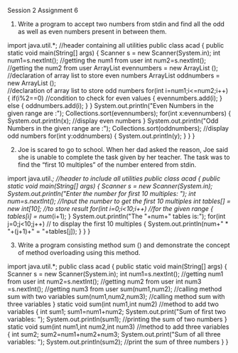 Session 2
Assignment 6

1) Write a program to accept two numbers from stdin and find all the odd as well as even numbers present in between them.

import java.util.*;		//header containing all utilities
public class acad
{
	public static void main(String[] args) 
	{
		Scanner s = new Scanner(System.in);
		int num1=s.nextInt();		//getting the num1 from user
		int num2=s.nextInt();		//getting the num2 from user
		ArrayList<Integer> evennumbers = new ArrayList<Integer> ();
    //declaration of array list to store even numbers 
		ArrayList<Integer> oddnumbers = new ArrayList<Integer> ();	
    //declaration of array list to store odd numbers
		for(int i=num1;i<=num2;i++)
		{
			if(i%2==0)	//condition to check for even values
			{
				evennumbers.add(i);
			}
			else
			{
				oddnumbers.add(i);
			}
		}
		System.out.println("Even Numbers in the given range are :");
		Collections.sort(evennumbers);
		for(int x:evennumbers)
		{
			System.out.println(x);	//display even numbers
		}
		System.out.println("Odd Numbers in the given range are :");
		Collections.sort(oddnumbers);	//display odd numbers
		for(int y:oddnumbers)
		{
			System.out.println(y);
		}
	}
}

2) Joe is scared to go to school. When her dad asked the reason, Joe said she is unable to complete the task given by her teacher. The task was to find the “first 10 multiples” of the number entered from stdin.

import java.util.*;			//header to include all utilities
public class acad 
{
	public static void main(String[] args)
	{
		Scanner s = new Scanner(System.in);
		System.out.println("Enter the number for first 10 multiples: ");
		int num=s.nextInt();  //Input the number to get the first 10 multiples
		int tables[] = new int[10];	//to store result
		for(int i=0;i<10;i++)		//for the given range
		{
			tables[i] = num*(i+1);
		}
		System.out.println("The "+num+" tables is:");
		for(int j=0;j<10;j++)		// to display the first 10 multiples
		{
			System.out.println(num+" * "+(j+1)+" = "+tables[j]);
		}
	}
}

3) Write a program consisting method sum () and demonstrate the concept of method overloading using this method.

import java.util.*;
public class acad
{
	public static void main(String[] args)
	{
		Scanner s = new Scanner(System.in);
		int num1=s.nextInt();	//getting num1 from user
		int num2=s.nextInt();	//getting num2 from user
		int num3 =s.nextInt();	//getting num3 from user
		sum(num1,num2);			//calling method sum with two variables
		sum(num1,num2,num3);	//calling method sum with three variables
	}
	static void sum(int num1,int num2) //method to add two variables
	{
		int sum1;
		sum1=num1+num2;
		System.out.print("Sum of first two variables: ");
		System.out.println(sum1);		//printing the sum of two numbers
	}
	static void sum(int num1,int num2,int num3) //method to add three variables	
	{
		int sum2;
		sum2=num1+num2+num3;
		System.out.print("Sum of all three variables: ");
		System.out.println(sum2);			//print the sum of three numbers
	}
}
